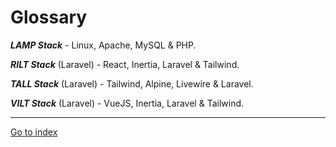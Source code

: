 # Glossary

***LAMP Stack*** - Linux, Apache, MySQL & PHP.

***RILT Stack*** (Laravel) - React, Inertia, Laravel & Tailwind.

***TALL Stack*** (Laravel) - Tailwind, Alpine, Livewire & Laravel.

***VILT Stack*** (Laravel) - VueJS, Inertia, Laravel & Tailwind.

***

[Go to index](../README.md)

